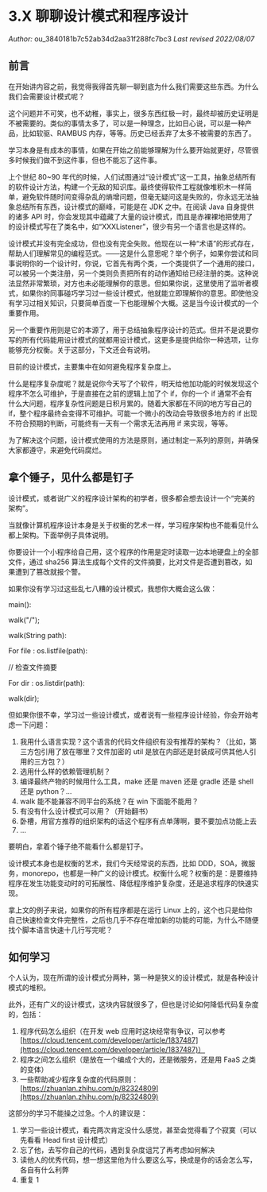 # 3.X 聊聊设计模式和程序设计

<em>Author: </em>ou_3840181b7c52ab34d2aa31f288fc7bc3<em> Last revised 2022/08/07</em>

## 前言

在开始讲内容之前，我觉得我得首先聊一聊到底为什么我们需要这些东西。为什么我们会需要设计模式呢？

这个问题并不可笑，也不幼稚，事实上，很多东西红极一时，最终却被历史证明是不被需要的。类似的事情太多了，可以是一种理念，比如日心说，可以是一种产品，比如软驱、RAMBUS 内存，等等。历史已经丢弃了太多不被需要的东西了。

学习本身是有成本的事情，如果在开始之前能够理解为什么要开始就更好，尽管很多时候我们做不到这件事，但也不能忘了这件事。

上个世纪 80~90 年代的时候，人们试图通过“设计模式”这一工具，抽象总结所有的软件设计方法，构建一个无敌的知识库。最终使得软件工程就像堆积木一样简单，避免软件随时间变得杂乱的熵增问题，但毫无疑问这是失败的，你永远无法抽象总结所有东西，设计模式的巅峰，可能是在 JDK 之中。在阅读 Java 自身提供的诸多 API 时，你会发现其中蕴藏了大量的设计模式，而且是赤裸裸地把使用了的设计模式写在了类名中，如“XXXListener”，很少有另一个语言也是这样的。

设计模式并没有完全成功，但也没有完全失败。他现在以一种“术语”的形式存在，帮助人们理解常见的编程范式。——这是什么意思呢？举个例子，如果你尝试和同事说明你的一个设计时，你说，它首先有两个类，一个类提供了一个通用的接口，可以被另一个类注册，另一个类则负责把所有的动作通知给已经注册的类。这种说法显然非常繁琐，对方也未必能理解你的意思。但如果你说，这里使用了监听者模式，如果你的同事碰巧学习过一些设计模式，他就能立即理解你的意思。即使他没有学习过相关知识，只要简单百度一下也能理解个大概。这是当今设计模式的一个重要作用。

另一个重要作用则是它的本源了，用于总结抽象程序设计的范式。但并不是说要你写的所有代码能用设计模式的就都用设计模式，这更多是提供给你一种选项，让你能够充分权衡。关于这部分，下文还会有说明。

目前的设计模式，主要集中在如何避免程序复杂度上。

什么是程序复杂度呢？就是说你今天写了个软件，明天给他加功能的时候发现这个程序不怎么可维护，于是直接在之前的逻辑上加了个 if，你的一个 if 通常不会有什么大问题，程序复杂性问题是日积月累的。随着大家都在不同的地方写自己的 if，整个程序最终会变得不可维护。可能一个微小的改动会导致很多地方的 if 出现不符合预期的判断，可能终有一天有一个需求无法再用 if 来实现，等等。

为了解决这个问题，设计模式使用的方法是原则，通过制定一系列的原则，并确保大家都遵守，来避免代码腐烂。

## 拿个锤子，见什么都是钉子

设计模式，或者说广义的程序设计架构的初学者，很多都会想去设计一个“完美的架构”。

当就像计算机程序设计本身是关于权衡的艺术一样，学习程序架构也不能看见什么都上架构。下面举例子具体说明。

你要设计一个小程序给自己用，这个程序的作用是定时读取一边本地硬盘上的全部文件，通过 sha256 算法生成每个文件的文件摘要，比对文件是否遭到篡改，如果遭到了篡改就报个警。

如果你没有学习过这些乱七八糟的设计模式，我想你大概会这么做：

main():

walk("/");

walk(String path):

For file : os.listfile(path):

// 检查文件摘要

For dir : os.listdir(path):

walk(dir);

但如果你很不幸，学习过一些设计模式，或者说有一些程序设计经验，你会开始考虑一下问题：

1. 我用什么语言实现？这个语言的代码文件组织有没有推荐的架构？（比如，第三方包引用了放在哪里？文件加密的 util 是放在内部还是封装成可供其他人引用的三方包？）
2. 选用什么样的依赖管理机制？
3. 编译最终产物的时候用什么工具，make 还是 maven 还是 gradle 还是 shell 还是 python？...
4. walk 能不能兼容不同平台的系统？在 win 下面能不能用？
5. 有没有什么设计模式可以用？（开始翻书）
6. 卧槽，用官方推荐的组织架构的话这个程序有点单薄啊，要不要加点功能上去
7. ...

要明白，拿着个锤子绝不能看什么都是钉子。

设计模式本身也是权衡的艺术，我们今天经常说的东西，比如 DDD，SOA，微服务，monorepo，也都是一种广义的设计模式。权衡什么呢？权衡的是：是要维持程序在发生功能变动时的可拓展性、降低程序维护复杂度，还是追求程序的快速实现。

拿上文的例子来说，如果你的所有程序都是在运行 Linux 上的，这个也只是给你自己快速检查文件完整性，之后也几乎不存在增加新的功能的可能，为什么不随便找个脚本语言快速十几行写完呢？

## 如何学习

个人认为，现在所谓的设计模式分两种，第一种是狭义的设计模式，就是各种设计模式的堆积。

此外，还有广义的设计模式，这块内容就很多了，但也是讨论如何降低代码复杂度的，包括：

1. 程序代码怎么组织（在开发 web 应用时这块经常有争议，可以参考 [https://cloud.tencent.com/developer/article/1837487](https://cloud.tencent.com/developer/article/1837487)）
2. 程序之间怎么组织（是放在一个编成个大的，还是微服务，还是用 FaaS 之类的变体）
3. 一些帮助减少程序复杂度的代码原则：[https://zhuanlan.zhihu.com/p/82324809](https://zhuanlan.zhihu.com/p/82324809)

这部分的学习不能操之过急。个人的建议是：

1. 学习一些设计模式，看完两次肯定没什么感觉，甚至会觉得看了个寂寞（可以先看看 Head first 设计模式）
2. 忘了他，去写你自己的代码，遇到复杂度诅咒了再考虑如何解决
3. 读他人的优秀代码，想一想这里他为什么要这么写，换成是你的话会怎么写，各自有什么利弊
4. 重复 1
